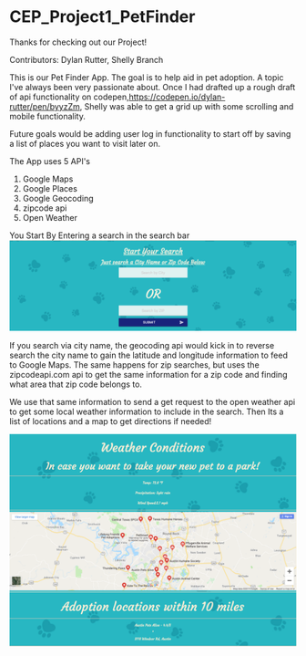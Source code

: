 # CEP_Project1_PetFinder

Thanks for checking out our Project!

Contributors: Dylan Rutter, Shelly Branch

This is our Pet Finder App. The goal is to help aid in pet adoption. A topic I've always been very passionate about. Once I had drafted up a rough draft of api functionality on codepen,https://codepen.io/dylan-rutter/pen/byyzZm, Shelly was able to get a grid up with some scrolling and mobile functionality. 

Future goals would be adding user log in functionality to start off by saving a list of places you want to visit later on. 

The App uses 5 API's
1. Google Maps
2. Google Places
3. Google Geocoding
4. zipcode api
5. Open Weather 

You Start By Entering a search in the search bar
![](images/searchbar.png)

If you search via city name, the geocoding api would kick in to reverse search the city name to gain the latitude and longitude information to feed to Google Maps. The same happens for zip searches, but uses the zipcodeapi.com api to get the same information for a zip code and finding what area that zip code belongs to. 

We use that same information to send a get request to the open weather api to get some local weather information to include in the search. Then Its a list of locations and a map to get directions if needed!

![](images/results.png)
